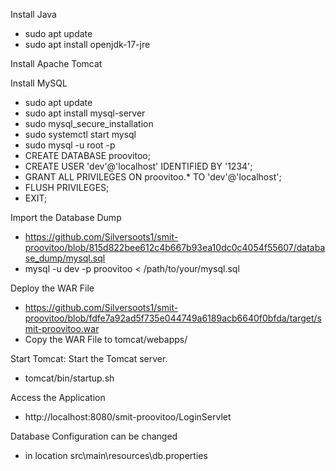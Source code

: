 Install Java
 - sudo apt update
 - sudo apt install openjdk-17-jre

Install Apache Tomcat

Install MySQL
 - sudo apt update
 - sudo apt install mysql-server
 - sudo mysql_secure_installation
 - sudo systemctl start mysql
 - sudo mysql -u root -p
 - CREATE DATABASE proovitoo;
 - CREATE USER 'dev'@'localhost' IDENTIFIED BY '1234';
 - GRANT ALL PRIVILEGES ON proovitoo.* TO 'dev'@'localhost';
 - FLUSH PRIVILEGES;
 - EXIT;

Import the Database Dump
 - https://github.com/Silversoots1/smit-proovitoo/blob/815d822bee612c4b667b93ea10dc0c4054f55607/database_dump/mysql.sql
 - mysql -u dev -p proovitoo < /path/to/your/mysql.sql

Deploy the WAR File
 - https://github.com/Silversoots1/smit-proovitoo/blob/fdfe7a92ad5f735e044749a6189acb6640f0bfda/target/smit-proovitoo.war
 - Copy the WAR File to tomcat/webapps/

Start Tomcat: Start the Tomcat server.
 - tomcat/bin/startup.sh

Access the Application
 - http://localhost:8080/smit-proovitoo/LoginServlet

Database Configuration can be changed
 - in location src\main\resources\db.properties
